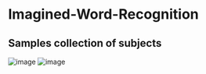 # Imagined-Word-Recognition

## Samples collection of subjects
![image](https://github.com/user-attachments/assets/45e83d6d-e151-46e4-94f2-7db1940ac364) ![image](https://github.com/user-attachments/assets/e174d76b-2832-47cb-8edd-c50909bb230a)

